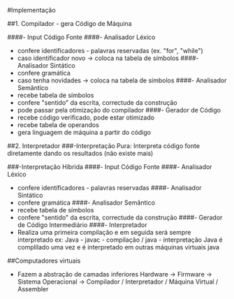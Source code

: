#Implementação

##1. Compilador - gera Código de Máquina

####- Input Código Fonte
####- Analisador Léxico
  - confere identificadores - palavras reservadas (ex. "for", "while")
  - caso identificador novo -> coloca na tabela de símbolos
####- Analisador Sintático
  - confere gramática
  - caso tenha novidades -> coloca na tabela de símbolos
####- Analisador Semântico
  - recebe tabela de símbolos
  - confere "sentido" da escrita, correctude da construção
  - pode passar pela otimização do compilador
####- Gerador de Código
  - recebe código verificado, pode estar otimizado
  - recebe tabela de operandos
  - gera linguagem de máquina a partir do código

##2. Interpretador
###-Interpretação Pura:
Interpreta código fonte diretamente dando os resultados (não existe mais)

###-Interpretação Híbrida
####- Input Código Fonte
####- Analisador Léxico
  - confere identificadores - palavras reservadas
####- Analisador Sintático
  - confere gramática
####- Analisador Semântico
  - recebe tabela de símbolos
  - confere "sentido" da escrita, correctude da construção
####- Gerador de Código Intermediário
####- Interpretador
  - Realiza uma primeira compilação e em seguida será sempre interpretado
  ex: Java - javac - compilação / java - interpretação
  Java é complilado uma vez e é interpretado em outras máquinas virtuais java

##Computadores virtuais
  - Fazem a abstração de camadas inferiores
  Hardware -> Firmware -> Sistema Operacional -> Compilador / Interpretador / Máquina Virtual / Assembler
